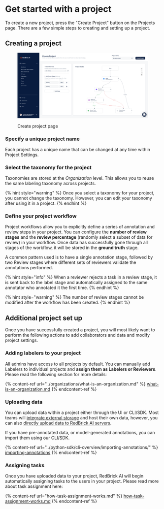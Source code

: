 # Get started with a project

To create a new project, press the "Create Project" button on the Projects page. There are a few simple steps to creating and setting up a project.&#x20;

## Creating a project

<figure><img src="../.gitbook/assets/app.redbrickai.com_a717f7d8-8a19-4346-b9b4-a90c8d6875ba_team (4).png" alt=""><figcaption><p>Create project page</p></figcaption></figure>

### Specify a unique project name

Each project has a unique name that can be changed at any time within Project Settings. &#x20;

### Select the taxonomy for the project&#x20;

Taxonomies are stored at the _Organization_ level. This allows you to reuse the same labeling taxonomy across projects.

{% hint style="warning" %}
Once you select a taxonomy for your project, you cannot change the taxonomy. However, you can edit your taxonomy after using it in a project.
{% endhint %}

### Define your project workflow

Project workflows allow you to explicitly define a series of annotation and review steps in your project. You can configure the **number of review stages** and the **review percentage** (randomly select a subset of data for review) in your workflow. Once data has successfully gone through all stages of the workflow, it will be stored in the **ground truth** stage.&#x20;

A common pattern used is to have a single annotation stage, followed by two Review stages where different sets of reviewers validate the annotations performed.&#x20;

{% hint style="info" %}
When a reviewer rejects a task in a review stage, it is sent back to the label stage and automatically assigned to the same annotator who annotated it the first time.
{% endhint %}

{% hint style="warning" %}
The number of review stages cannot be modified after the workflow has been created.&#x20;
{% endhint %}

## Additional project set up

Once you have successfully created a project, you will most likely want to perform the following actions to add collaborators and data and modify project settings.

### Adding labelers to your project

All admins have access to all projects by default. You can manually add Labelers to individual projects and **assign them as Labelers or Reviewers**. Please read the following section for more details:

{% content-ref url="../organizations/what-is-an-organization.md" %}
[what-is-an-organization.md](../organizations/what-is-an-organization.md)
{% endcontent-ref %}

### Uploading data

You can upload data within a project either through the UI or CLI/SDK. Most teams will [integrate external storage](../importing-data/configuring-external-storage/) and host their own data, however, you can also [directly upload data to RedBrick AI servers](../importing-data/direct-data-upload.md).

If you have pre-annotated data, or model-generated annotations, you can import them using our CLI/SDK.

{% content-ref url="../python-sdk/cli-overview/importing-annotations/" %}
[importing-annotations](../python-sdk/cli-overview/importing-annotations/)
{% endcontent-ref %}

### Assigning tasks

Once you have uploaded data to your project, RedBrick AI will begin automatically assigning tasks to the users in your project. Please read more about task assignment here:&#x20;

{% content-ref url="how-task-assignment-works.md" %}
[how-task-assignment-works.md](how-task-assignment-works.md)
{% endcontent-ref %}
